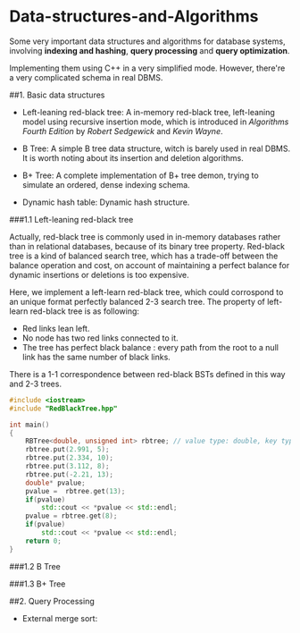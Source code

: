 # Data-structures-and-Algorithms

Some very important data structures and algorithms for database systems, involving __indexing and hashing__, __query processing__ and __query optimization__.

Implementing them using C++ in a very simplified mode. However, there're a very complicated schema in real DBMS.

##1. Basic data structures

* Left-leaning red-black tree: A in-memory red-black tree, left-leaning model using recursive insertion mode, which is introduced in _Algorithms Fourth Edition_ by _Robert Sedgewick_ and _Kevin Wayne_.

* B Tree: A simple B tree data structure, witch is barely used in real DBMS. It is worth noting about its insertion and deletion algorithms.

* B+ Tree: A complete implementation of B+ tree demon, trying to simulate an ordered, dense indexing schema.

* Dynamic hash table: Dynamic hash structure.

###1.1 Left-leaning red-black tree

Actually, red-black tree is commonly used in in-memory databases rather than in relational databases, because of its binary tree property. Red-black tree is a kind of balanced search tree, which has a trade-off between the balance operation and cost, on account of maintaining a perfect balance for dynamic insertions or deletions is too expensive.

Here, we implement a left-learn red-black tree, which could corrospond to an unique format perfectly balanced 2-3 search tree. The property of left-learn red-black tree is as following:

* Red links lean left.
* No node has two red links connected to it.
* The tree has perfect black balance : every path from the root to a null link has the same number of black links.

There is a 1-1 correspondence between red-black BSTs defined in this way and 2-3 trees.

```cpp
#include <iostream>
#include "RedBlackTree.hpp"

int main()
{
    RBTree<double, unsigned int> rbtree; // value type: double, key type: unsigned int.
    rbtree.put(2.991, 5);
    rbtree.put(2.334, 10);
    rbtree.put(3.112, 8);
    rbtree.put(-2.21, 13);
    double* pvalue;
    pvalue =  rbtree.get(13);
    if(pvalue)
        std::cout << *pvalue << std::endl;
    pvalue = rbtree.get(8);
    if(pvalue)
        std::cout << *pvalue << std::endl;
    return 0;
}
```




###1.2 B Tree

###1.3 B+ Tree


##2. Query Processing

* External merge sort: 
